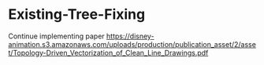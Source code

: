 # Existing-Tree-Fixing
Continue implementing paper https://disney-animation.s3.amazonaws.com/uploads/production/publication_asset/2/asset/Topology-Driven_Vectorization_of_Clean_Line_Drawings.pdf
